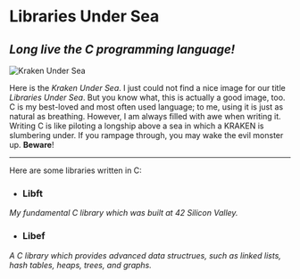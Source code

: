 # Libraries Under Sea

## *Long live the C programming language!*

![Kraken Under Sea](https://user-images.githubusercontent.com/30487160/74077897-f1bf1800-49f1-11ea-8bb0-d40f7926a182.jpg)

Here is the *Kraken Under Sea*. I just could not find a nice image for our title *Libraries Under Sea*. But you know what, this is actually a good image, too. C is my best-loved and most often used language; to me, using it is just as natural as breathing. However, I am always filled with awe when writing it. Writing C is like piloting a longship above a sea in which a KRAKEN is slumbering under. If you rampage through, you may wake the evil monster up. **Beware**!

---

Here are some libraries written in C:

- ### Libft
*My fundamental C library which was built at 42 Silicon Valley.*
    
- ### Libef
*A C library which provides advanced data structrues, such as linked lists, hash tables, heaps, trees, and graphs.*
